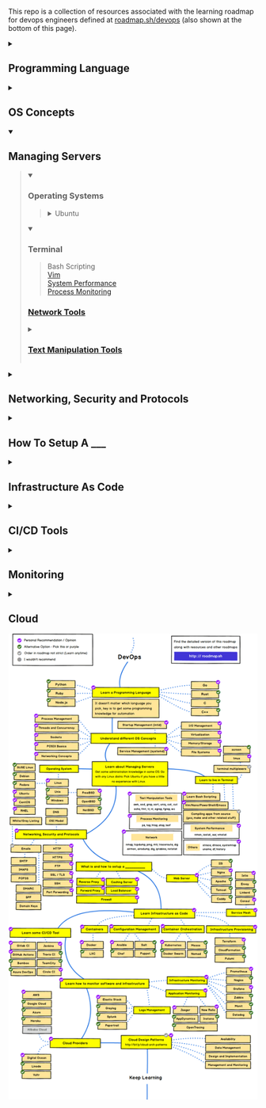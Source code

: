 This repo is a collection of resources associated with the learning roadmap for devops engineers defined at [roadmap.sh/devops](roadmap.sh/devops) (also shown at the bottom of this page).

<details><summary> <h2>Programming Language</h2> </summary><blockquote>
<details><summary> <h3>Python</h3> </summary><blockquote>
</blockquote></details>
</details>


<details><summary> <h2>OS Concepts</h2> </summary><blockquote>
    <details><summary> <h3>Startup Management (initd)</h3> </summary><blockquote>
    </details>
    <details><summary> <h3>Service Management (systemd)</h3> </summary><blockquote>
    </details>
    <details><summary> <h3>I/O Management</h3> </summary><blockquote>
    </details>
    <details><summary> <h3>Virtualization</h3> </summary><blockquote>
    </details>
    <details><summary> <h3>Memory/Storage</h3> </summary><blockquote>
    </details>
    <details><summary> <h3>File Systems</h3> </summary><blockquote>
    </details>
    <details><summary> <h3>Process Management</h3> </summary><blockquote>
    </details>
    <details><summary> <h3>Threads and Concurrency</h3> </summary><blockquote>
    </details>
    <details><summary> <h3>Sockets</h3> </summary><blockquote>
    </details>
    <details><summary> <h3>POSIX Basics</h3> </summary><blockquote>
    </details>
    <details><summary> <h3>Network Concepts</h3> </summary><blockquote>
    </details>
</details>


<details open><summary> <h2>Managing Servers</h2> </summary><blockquote>
    <details open><summary> <h3>Operating Systems</h3> </summary><blockquote>
        <details><summary>Ubuntu</summary>
        </details>
    </details>
    <details open><summary> <h3>Terminal</h3> </summary><blockquote>
        Bash Scripting
        <br>
        <a href="https://github.com/mjki4hj3/devops-learning-pathway/blob/master/Managing%20Servers/Terminal/Vim.md">Vim</a>
        <br>
        <a href="https://github.com/mjki4hj3/devops-learning-pathway/blob/master/Managing%20Servers/Terminal/system-performance.md">System Performance</a>
        <br>
        <a href="https://github.com/mjki4hj3/devops-learning-pathway/blob/master/Managing%20Servers/Terminal/process-monitoring.md">Process Monitoring</a>
        </details>
        <h3><a href="https://github.com/mjki4hj3/devops-learning-pathway/blob/master/Managing%20Servers/Network/network-cli.md">Network Tools</a></h3>
        <details><summary><h3><a href="https://github.com/mjki4hj3/devops-learning-pathway/blob/master/Managing%20Servers/Text%20Manipulation%20Tool/text-manipulation-cli.md">Text Manipulation Tools</a></h3></summary>
        </details>
    </details>
</details>


<details><summary> <h2>Networking, Security and Protocols</h2> </summary><blockquote>
    <details><summary> <h3>HTTP</h3> </summary><blockquote>
    </details>
    <details><summary> <h3>HTTPS</h3> </summary><blockquote>
    </details>
    <details><summary> <h3>FTP</h3> </summary><blockquote>
    </details>
    <details><summary> <h3>SSL/TLS</h3> </summary><blockquote>
    </details>
    <details><summary> <h3>SSH</h3> </summary><blockquote>
    </details>
    <details><summary> <h3>Port Forwading</h3> </summary><blockquote>
    </details>
</details>


<details><summary> <h2>How To Setup A ___ </h2> </summary><blockquote>
    <details><summary> <h3>Web Server</h3> </summary><blockquote>
    </details>
    <details><summary> <h3>Reverse Proxy</h3> </summary><blockquote>
    </details>
    <details><summary> <h3>Caching Server</h3> </summary><blockquote>
    </details>
    <details><summary> <h3>Forward Proxy</h3> </summary><blockquote>
    </details>
    <details><summary> <h3>Load Balancer</h3> </summary><blockquote>
    </details>
    <details><summary> <h3>Firewall</h3> </summary><blockquote>
    </details>
</details>


<details><summary> <h2>Infrastructure As Code</h2> </summary><blockquote>
    <details><summary> <h3>Containers</h3> </summary><blockquote>
        <details><summary><h4>Docker</h4></summary>
        </details>
    </details>
    <details><summary> <h3>Configuration Management</h3> </summary><blockquote>
        <details><summary><h4>Ansible</h4></summary>
        </details>
        <details><summary><h4>Chef</h4></summary>
        </details>
        <details><summary><h4>Puppet</h4></summary>
        </details>
    </details>
    <details><summary> <h3>Container Orchestration</h3> </summary><blockquote>
        <details><summary><h4>Kubernetes</h4></summary>
        </details>
        <details><summary><h4>Docker Swarm</h4></summary>
        </details>
    </details>
    <details><summary> <h3>Infrastructure Provisioning</h3> </summary><blockquote>
        <details><summary><h4>Terraform</h4></summary>
        </details>
    </details>

</details>


<details><summary> <h2>CI/CD Tools</h2> </summary><blockquote>
    <details><summary> <h3>Gitlab CI</h3> </summary><blockquote>
    </details>
</details>


<details><summary> <h2>Monitoring</h2> </summary><blockquote>
    <details><summary> <h3>Infrastructure Monitoring</h3> </summary><blockquote>
        <details><summary> <h3>Prometheus</h3> </summary><blockquote>
        </details>
        <details><summary> <h3>Grafana</h3> </summary><blockquote>
        </details>
    </details>
    <details><summary> <h3>Infrastructure Monitoring</h3> </summary><blockquote>
        <details><summary> <h3>Jaeger</h3> </summary><blockquote>
        </details>
        <details><summary> <h3>New Relic</h3> </summary><blockquote>
        </details>
    </details>
    <details><summary> <h3>Logs Management</h3> </summary><blockquote>
        <details><summary> <h3>Elastic Stack</h3> </summary><blockquote>
        </details>
    </details>
</details>


<details><summary> <h2>Cloud</h2> </summary><blockquote>
    <details><summary> <h3>AWS</h3> </summary><blockquote>
    </details>
    <details><summary> <h3>GCP</h3> </summary><blockquote>
    </details>
    <details><summary> <h3>Design Patterns</h3></summary><blockquote>
        <a href="http://bit.ly/cloud-arch-patterns">Cloud Architecht Patterns</a>
    </details>
</details>


<img src="img/devops-roadmap.png">

